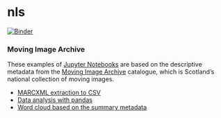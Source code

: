 # nls

[![Binder](https://mybinder.org/badge_logo.svg)](https://mybinder.org/v2/gh/hibernator11/nls/HEAD)


### Moving Image Archive

These examples of [Jupyter Notebooks](http://jupyter.org/) are based on the descriptive metadata from the [Moving Image Archive](https://data.nls.uk/data/metadata-collections/moving-image-archive/) catalogue, which is Scotland’s national collection of moving images.

- [MARCXML extraction to CSV](https://nbviewer.org/github/hibernator11/nls/blob/master/MovingImageArchive-DataExtraction.ipynb)
- [Data analysis with pandas](https://nbviewer.org/github/hibernator11/nls/blob/master/MovingImageArchive-Analysis.ipynb) 
- [Word cloud based on the summary metadata](https://nbviewer.org/github/hibernator11/nls/blob/master/MovingImageArchive-WordcloudSummary.ipynb)
